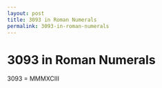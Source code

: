 ```yaml
---
layout: post
title: 3093 in Roman Numerals
permalink: 3093-in-roman-numerals
---
```


# 3093 in Roman Numerals

3093 = MMMXCIII
